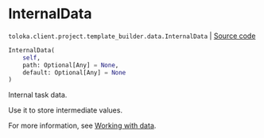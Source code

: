 # InternalData
`toloka.client.project.template_builder.data.InternalData` | [Source code](https://github.com/Toloka/toloka-kit/blob/v1.2.1/src/client/project/template_builder/data.py#L55)

```python
InternalData(
    self,
    path: Optional[Any] = None,
    default: Optional[Any] = None
)
```

Internal task data.


Use it to store intermediate values.

For more information, see [Working with data](https://toloka.ai/docs/template-builder/operations/work-with-data).


